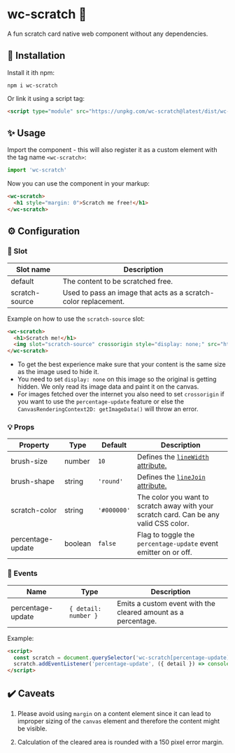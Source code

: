 # wc-scratch 🧽

A fun scratch card native web component without any dependencies.

## 🎉 Installation

Install it ith npm:

```
npm i wc-scratch
```

Or link it using a script tag:

```html
<script type="module" src="https://unpkg.com/wc-scratch@latest/dist/wc-scratch.js"></script>
```

## ✨ Usage

Import the component - this will also register it as a custom element with the tag name `<wc-scratch>`:

```ts
import 'wc-scratch'
```

Now you can use the component in your markup:

```html
<wc-scratch>
  <h1 style="margin: 0">Scratch me free!</h1>
</wc-scratch>
```

## ⚙️ Configuration

### 🎰 Slot

| Slot name | Description |
|-----------|-------------|
| default | The content to be scratched free. |
| scratch-source | Used to pass an image that acts as a scratch-color replacement. |

Example on how to use the `scratch-source` slot:

```html
<wc-scratch>
  <h1>Scratch me!</h1>
  <img slot="scratch-source" crossorigin style="display: none;" src="https://example.com/example.jpeg" alt="image" />
</wc-scratch>
```

- To get the best experience make sure that your content is the same size as the image used to hide it.
- You need to set `display: none` on this image so the original is getting hidden. We only read its image data and paint it on the canvas.
- For images fetched over the internet you also need to set `crossorigin` if you want to use the `percentage-update` feature or else the `CanvasRenderingContext2D: getImageData()` will throw an error.

### 💡 Props

| Property | Type | Default | Description |
|----------|------|---------|-------------|
| brush-size | number | `10` | Defines the [`lineWidth` attribute.](https://developer.mozilla.org/en-US/docs/Web/API/CanvasRenderingContext2D/lineWidth) |
| brush-shape | string | `'round'` | Defines the [`lineJoin` attribute.](https://developer.mozilla.org/en-US/docs/Web/API/CanvasRenderingContext2D/lineJoin) |
| scratch-color | string | `'#000000'` | The color you want to scratch away with your scratch card. Can be any valid CSS color.
| percentage-update | boolean | `false` | Flag to toggle the `percentage-update` event emitter on or off. |

### 🎈 Events

| Name | Type | Description |
|------|------|-------------|
| percentage-update | `{ detail: number }` | Emits a custom event with the cleared amount as a percentage. |

Example:

```html
<script>
  const scratch = document.querySelector('wc-scratch[percentage-update]')
  scratch.addEventListener('percentage-update', ({ detail }) => console.log(detail))
</script>
```

## ✔️ Caveats 

1. Please avoid using `margin` on a content element since it can lead to improper sizing of the `canvas` element and therefore the content might be visible.

2. Calculation of the cleared area is rounded with a 150 pixel error margin.
